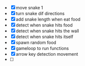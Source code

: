 - [x] move snake 1
- [x] turn snake dif directions
- [x] add snake length when eat food
- [x] detect when snake hits food
- [x] detect when snake hits the wall
- [x] detect when snake hits itself
- [x] spawn random food
- [x] gameloop to run functions
- [x] arrow key detection movement
- [ ] 
<!-- 
head, tail and body snake.

1, head moves up one,
2, takes tail puts it under head.
3, switch body at the end to tail -->

